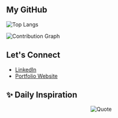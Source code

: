 ## My GitHub

![Top Langs](https://github-readme-stats.vercel.app/api/top-langs/?username=HarshithReddy01&layout=compact)

![Contribution Graph](https://github-readme-activity-graph.vercel.app/graph?username=HarshithReddy01&theme=react-dark&hide_border=true&radius=8)




## Let's Connect

- [LinkedIn](https://www.linkedin.com/in/harshith-reddy-nalla-6005012ab/)
- [Portfolio Website](https://harshithreddy01.github.io/My-Web/)



## ✨ Daily Inspiration  

<p align="center">
  <img src="https://quotes-github-readme.vercel.app/api?type=horizontal&theme=dark" alt="Quote"/>
</p>
